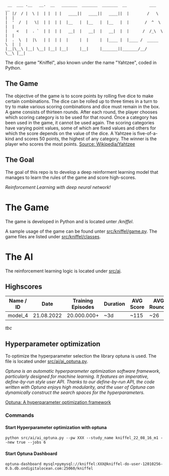      __  ___ .__   __.  __   _______  _______  _______  __          ___       __  
    |  |/  / |  \ |  | |  | |   ____||   ____||   ____||  |        /   \     |  | 
    |  '  /  |   \|  | |  | |  |__   |  |__   |  |__   |  |       /  ^  \    |  | 
    |    <   |  . `  | |  | |   __|  |   __|  |   __|  |  |      /  /_\  \   |  | 
    |  .  \  |  |\   | |  | |  |     |  |     |  |____ |  |____ /  _____  \  |  | 
    |__|\__\ |__| \__| |__| |__|     |__|     |_______||_______/__/     \__\ |__| 
                                                                              

The dice game "Kniffel", also known under the name "Yahtzee", coded in Python. 

## The Game

The objective of the game is to score points by rolling five dice to make certain combinations. The dice can be rolled up to three times in a turn to try to make various scoring combinations and dice must remain in the box. A game consists of thirteen rounds. After each round, the player chooses which scoring category is to be used for that round. Once a category has been used in the game, it cannot be used again. The scoring categories have varying point values, some of which are fixed values and others for which the score depends on the value of the dice. A Yahtzee is five-of-a-kind and scores 50 points, the highest of any category. The winner is the player who scores the most points. [Source: Wikipedia/Yahtzee](https://en.wikipedia.org/wiki/Yahtzee)

## The Goal

The goal of this repo is to develop a deep reinforment learning model that manages to learn the rules of the game and score high-scores.

*Reinforcement Learning with deep neural network!*

# The Game
The game is developed in Python and is located unter */kniffel*. 

A sample usage of the game can be found unter [src/kniffel/game.py](src/kniffel/game.py). The game files are listed under [src/kniffel/classes](src/kniffel/classes/).

# The AI

The reinforcement learning logic is located under [src/ai](src/ai/).

## Highscores

| Name / ID | Date       | Training Episodes | Duration | AVG Score | AVG Rounds | Weights                            |
|----|------------|-------------------|----------|-------|-|------------------------------------|
| model_4  | 21.08.2022 | 20.000.000+         | ~3d       | ~115   | ~26 | [output/weights/model_4](output/weights/model_4) |

*tbc*

## Hyperparameter optimization
To optimize the hyperparameter selection the library optuna is used. The file is located under [src/ai/ai_optuna.py](src/ai/ai_optuna.py).

_Optuna is an automatic hyperparameter optimization software framework, particularly designed for machine learning. It features an imperative, define-by-run style user API. Thanks to our define-by-run API, the code written with Optuna enjoys high modularity, and the user of Optuna can dynamically construct the search spaces for the hyperparameters._

[Optuna: A hyperparameter optimization framework](https://github.com/optuna/optuna#optuna-a-hyperparameter-optimization-framework)


### Commands

#### Start Hyperparameter optimization with optuna

```shell
python src/ai/ai_optuna.py --pw XXX --study_name kniffel_22_08_16_m1 --new true --jobs 6
```

#### Start Optuna Dashboard

```shell
optuna-dashboard mysql+pymysql://kniffel:XXX@kniffel-do-user-12010256-0.b.db.ondigitalocean.com:25060/kniffel
```